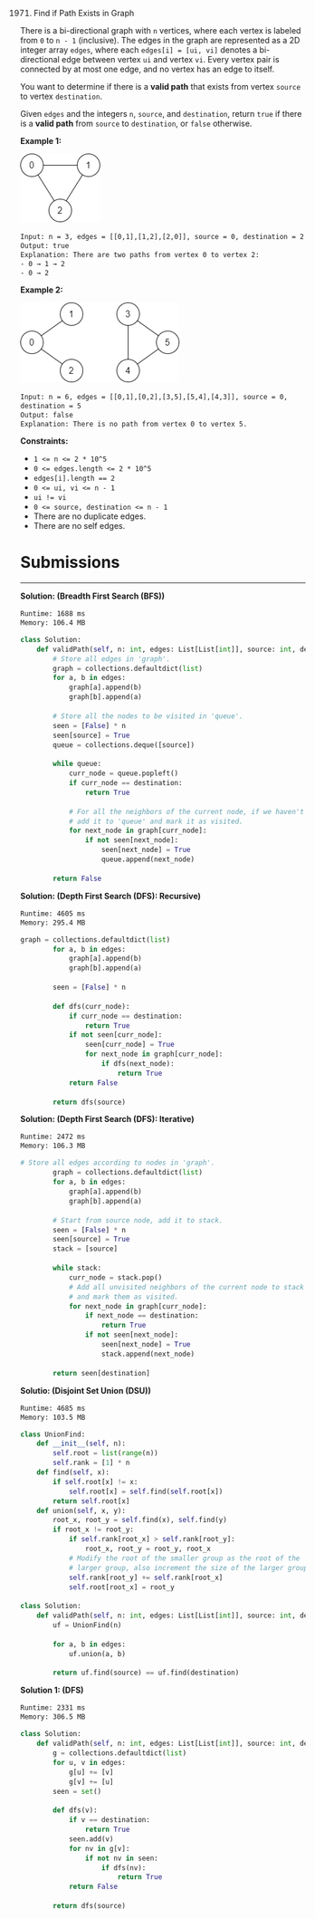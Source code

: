 1971. Find if Path Exists in Graph

There is a bi-directional graph with `n` vertices, where each vertex is labeled from `0` to `n - 1` (inclusive). The edges in the graph are represented as a 2D integer array `edges`, where each `edges[i] = [ui, vi]` denotes a bi-directional edge between vertex `ui` and vertex `vi`. Every vertex pair is connected by at most one edge, and no vertex has an edge to itself.

You want to determine if there is a **valid path** that exists from vertex `source` to vertex `destination`.

Given `edges` and the integers `n`, `source`, and `destination`, return `true` if there is a **valid path** from `source` to `destination`, or `false` otherwise.

 

**Example 1:**

![1971_validpath-ex1.png](img/1971_validpath-ex1.png)
```
Input: n = 3, edges = [[0,1],[1,2],[2,0]], source = 0, destination = 2
Output: true
Explanation: There are two paths from vertex 0 to vertex 2:
- 0 → 1 → 2
- 0 → 2
```

**Example 2:**

![1971_validpath-ex2.png](img/1971_validpath-ex2.png)
```
Input: n = 6, edges = [[0,1],[0,2],[3,5],[5,4],[4,3]], source = 0, destination = 5
Output: false
Explanation: There is no path from vertex 0 to vertex 5.
```

**Constraints:**

* `1 <= n <= 2 * 10^5`
* `0 <= edges.length <= 2 * 10^5`
* `edges[i].length == 2`
* `0 <= ui, vi <= n - 1`
* `ui != vi`
* `0 <= source, destination <= n - 1`
* There are no duplicate edges.
* There are no self edges.

# Submissions
---
**Solution: (Breadth First Search (BFS))**
```
Runtime: 1688 ms
Memory: 106.4 MB
```
```python
class Solution:
    def validPath(self, n: int, edges: List[List[int]], source: int, destination: int) -> bool:
        # Store all edges in 'graph'.
        graph = collections.defaultdict(list)
        for a, b in edges:
            graph[a].append(b)
            graph[b].append(a)
        
        # Store all the nodes to be visited in 'queue'.
        seen = [False] * n
        seen[source] = True
        queue = collections.deque([source])
    
        while queue:
            curr_node = queue.popleft()
            if curr_node == destination:
                return True

            # For all the neighbors of the current node, if we haven't visit it before,
            # add it to 'queue' and mark it as visited.
            for next_node in graph[curr_node]:
                if not seen[next_node]:
                    seen[next_node] = True
                    queue.append(next_node)
        
        return False
```

**Solution: (Depth First Search (DFS): Recursive)**
```
Runtime: 4605 ms
Memory: 295.4 MB
```
```python
graph = collections.defaultdict(list)
        for a, b in edges:
            graph[a].append(b)
            graph[b].append(a)
            
        seen = [False] * n
        
        def dfs(curr_node):
            if curr_node == destination:
                return True
            if not seen[curr_node]:
                seen[curr_node] = True
                for next_node in graph[curr_node]:
                    if dfs(next_node):
                        return True
            return False
            
        return dfs(source)
```

**Solution: (Depth First Search (DFS): Iterative)**
```
Runtime: 2472 ms
Memory: 106.3 MB
```
```python
# Store all edges according to nodes in 'graph'.
        graph = collections.defaultdict(list)
        for a, b in edges:
            graph[a].append(b)
            graph[b].append(a)
        
        # Start from source node, add it to stack.
        seen = [False] * n
        seen[source] = True
        stack = [source]
        
        while stack:
            curr_node = stack.pop()
            # Add all unvisited neighbors of the current node to stack 
            # and mark them as visited.
            for next_node in graph[curr_node]:
                if next_node == destination:
                    return True
                if not seen[next_node]:
                    seen[next_node] = True
                    stack.append(next_node)
        
        return seen[destination]
```

**Solutio: (Disjoint Set Union (DSU))**
```
Runtime: 4685 ms
Memory: 103.5 MB
```
```python
class UnionFind:
    def __init__(self, n):
        self.root = list(range(n))
        self.rank = [1] * n
    def find(self, x):
        if self.root[x] != x:
            self.root[x] = self.find(self.root[x])
        return self.root[x]
    def union(self, x, y):
        root_x, root_y = self.find(x), self.find(y)
        if root_x != root_y:
            if self.rank[root_x] > self.rank[root_y]:
                root_x, root_y = root_y, root_x
            # Modify the root of the smaller group as the root of the
            # larger group, also increment the size of the larger group.
            self.rank[root_y] += self.rank[root_x]
            self.root[root_x] = root_y

class Solution:
    def validPath(self, n: int, edges: List[List[int]], source: int, destination: int) -> bool:
        uf = UnionFind(n)

        for a, b in edges:
            uf.union(a, b)

        return uf.find(source) == uf.find(destination)
```

**Solution 1: (DFS)**
```
Runtime: 2331 ms
Memory: 306.5 MB
```
```python
class Solution:
    def validPath(self, n: int, edges: List[List[int]], source: int, destination: int) -> bool:
        g = collections.defaultdict(list)
        for u, v in edges:
            g[u] += [v]
            g[v] += [u]
        seen = set()

        def dfs(v):
            if v == destination:
                return True
            seen.add(v)
            for nv in g[v]:
                if not nv in seen:
                    if dfs(nv):
                        return True
            return False

        return dfs(source)
```
